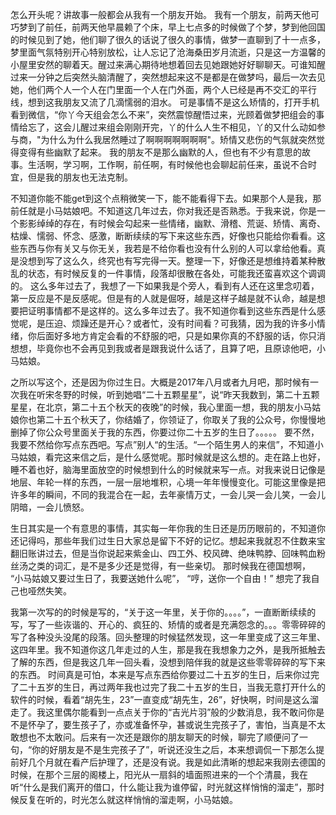 怎么开头呢？讲故事一般都会从我有一个朋友开始。
我有一个朋友，前两天他可巧梦到了前任，前两天他早晨赖了个床，早上七点多的时候做了个梦，梦到他回国的时候见到了她，他们聊了很久的话说了很久的事情，做梦一直聊到了十一点多，梦里面气氛特别开心特别放松，让人忘记了沧海桑田岁月流逝，只是这一方温馨的小屋里安然的聊着天。醒过来满心期待地想着回去见她跟她好好聊聊天。可谁知醒过来一分钟之后突然头脑清醒了，突然想起来这不是都是在做梦吗，最后一次去见她，他们两个人一个人在门里面一个人在门外面，两个人已经是再不交汇的平行线，想到这我朋友又流了几滴懦弱的泪水。
可是事情不是这么矫情的，打开手机看到微信，“你丫今天组会怎么不来”，突然震惊醒悟过来，光顾着做梦把组会的事情给忘了，这会儿醒过来组会刚刚开完，丫的什么人生不相见，丫的又什么动如参与商，"为什么为什么我居然睡过了啊啊啊啊啊啊啊"。矫情又悲伤的气氛就突然觉得变得有些幽默了起来。
我的朋友不是那么幽默的人，但也有不少有意思的故事。生活啊，学习啊，工作啊，前任啊，有时候他也会聊起前任来，虽说不合时宜，但是我的朋友也无法克制。

不知道你能不能get到这个点稍微笑一下，能不能看得下去。如果那个人是我，那前任就是小马姑娘吧。不知道这几年过去，你对我还是否熟悉。于我来说，你是一个影影绰绰的存在，有时候会勾起来一些情绪，幽默、滑稽、荒诞、矫情、离奇、枯燥、懦弱、怀念、感激，断断续续的写下来这些东西，好像也只能给你看看。这些东西与你有关又与你无关，我若是不给你看也没有什么别的人可以拿给他看。真是没想到写了这么久，终究也有写完得一天。整理一下，好像还是想维持着某种散乱的状态，有时候反复的一件事情，段落却很散在各处，可能我还蛮喜欢这个调调的。
这么多年过去了，我想了一下如果我是个旁人，看到有人还在这里念叨着，第一反应是不是反感呢。但是有的人就是倔呀，越是这样子越是就不认命，越是想要把证明事情都不是这样的。这么多年过去了。我不知道你看到这些东西是什么感觉呢，是压迫、烦躁还是开心？或者忙，没有时间看？可我猜，因为我的许多小情绪，你后面好多地方肯定会看的不舒服的吧，只是如果你真的不舒服的话，你只消想想，毕竟你也不会再见到我或者是跟我说什么话了，且算了吧，且原谅他吧，小马姑娘。

之所以写这个，还是因为你过生日。大概是2017年八月或者九月吧，那时候有一次我在听宋冬野的时候，听到她唱“二十五颗星星”，说“昨天我数到，第二十五颗星星，在北京，第二十五个秋天的夜晚”的时候，我心里面一想，我的朋友小马姑娘你也第二十五个秋天了，你结婚了，你领证了，你取关了我的公众号，你慢慢地删掉了你公众号里面关于我的东西，你要过你二十五岁的生日了。。。。。
要不然，我要不然给你写点东西吧。写点”别人“的生活。“一个陌生男人的来信”，不知道小马姑娘，看完这来信之后，是什么感觉呢。那时候就是这么想的。走在路上也好，睡不着也好，脑海里面放空的时候想到什么的时候就来写一点。对我来说日记像是地层、年轮一样的东西，一层一层地堆积，心境一年年慢慢变化。可能这里像是把许多年的瞬间，不同的我混合在一起，去年豪情万丈，一会儿哭一会儿笑，一会儿阴暗，一会儿愤怒。

生日其实是一个有意思的事情，其实每一年你我的生日还是历历眼前的，不知道你还记得吗，那些年我们过生日大家总是留下不好的记忆。想起来我就忍不住数来宝翻旧账讲过去，但是当你说起来紫金山、四工外、校风碑、绝味鸭脖、回味鸭血粉丝汤之类的词汇，是不是多少还是觉得，有一些亲切。
那时候我在德国想啊，
“小马姑娘又要过生日了，我要送她什么呢”，
“哼，送你一个自由！”
想完了我自己也哑然失笑。

我第一次写的的时候是写的，“关于这一年里，关于你的。。。。”，一直断断续续的写，写了一些诙谐的、开心的、疯狂的、矫情的或者是充满怨念的。。。零零碎碎的写了各种没头没尾的段落。回头整理的时候猛然发现，这一年里变成了这三年里、这四年里。我不知道你这几年走过的人生，那是我在我想象力之外，是我所抵触去了解的东西，但是我这几年一回头看，没想到陪伴我的就是这些零零碎碎的写下来的东西。 时间真是可怕，本来是写点东西给你要过二十五岁的生日，后来你过完了二十五岁的生日，再过两年我也过完了我二十五岁的生日，当我无意打开什么的软件的时候，看着“胡先生，23”一直变成“胡先生，26”，好快啊，时间是这么溜走了。我这里偶尔能看到一点点关于你的“吉光片羽”般的少数消息，我不敢问你是不是怀孕了，要生孩子了，亦或准备怀孕，甚或说生完孩子了，害怕，当真是不太敢想也不太敢问。后来有一次还是跟你的朋友聊天的时候，聊完了顺便问了一句，“你的好朋友是不是生完孩子了”，听说还没生之后，本来想调侃一下那怎么提前好几个月就在看产后护理了，还是没有说。我是如此清晰的想起来我刚去德国的时候，在那个三层的阁楼上，阳光从一扇斜的墙面照进来的一个个清晨，我在听“什么是我们离开的借口，什么能让我为谁停留，时光就这样悄悄的溜走”，那时候反复在听的，时光怎么就这样悄悄的溜走啊，小马姑娘。